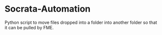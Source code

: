 # Socrata-Automation
Python script to move files dropped into a folder into another folder so that it can be pulled by FME.
